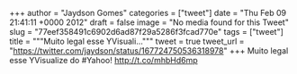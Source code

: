 
+++
author = "Jaydson Gomes"
categories = ["tweet"]
date = "Thu Feb 09 21:41:11 +0000 2012"
draft = false
image = "No media found for this Tweet"
slug = "77eef358491c6902d6ad87f29a5286f3fcad770e"
tags = ["tweet"]
title = """Muito legal esse YVisuali..."""
tweet = true
tweet_url = "https://twitter.com/jaydson/status/167724750536318978"
+++
Muito legal esse YVisualize do #Yahoo! http://t.co/mhbHd6mp
